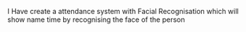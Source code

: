 I Have create a attendance system with Facial Recognisation which will show name time by recognising the face of the person

